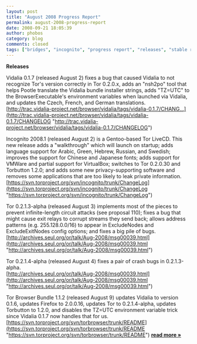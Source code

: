 ```yaml
---
layout: post
title: "August 2008 Progress Report"
permalink: august-2008-progress-report
date: 2008-09-21 18:05:39
author: phobos
category: blog
comments: closed
tags: ["bridges", "incognito", "progress report", "releases", "stable release", "tor weather", "translations", "updates"]
---
```


**Releases**

Vidalia 0.1.7 (released August 2) fixes a bug that caused Vidalia to not recognize Tor's version correctly in Tor 0.2.0.x, adds an "nsh2po" tool that helps Pootle translate the Vidalia bundle installer strings, adds "TZ=UTC" to the BrowserExecutable's environment variables when launched via Vidalia, and updates the Czech, French, and German translations.  
 [http://trac.vidalia-project.net/browser/vidalia/tags/vidalia-0.1.7/CHANG...](http://trac.vidalia-project.net/browser/vidalia/tags/vidalia-0.1.7/CHANGELOG "http://trac.vidalia-project.net/browser/vidalia/tags/vidalia-0.1.7/CHANGELOG")

Incognito 2008.1 (released August 2) is a Gentoo-based Tor LiveCD. This new release adds a "walkthrough" which will launch on startup; adds language support for Arabic, Green, Hebrew, Russian, and Swedish; improves the support for Chinese and Japanese fonts; adds support for VMWare and partial support for VirtualBox; switches to Tor 0.2.0.30 and Torbutton 1.2.0; and adds some new privacy-supporting software and removes some applications that are too likely to leak private information.  
 [https://svn.torproject.org/svn/incognito/trunk/ChangeLog](https://svn.torproject.org/svn/incognito/trunk/ChangeLog "https://svn.torproject.org/svn/incognito/trunk/ChangeLog")

Tor 0.2.1.3-alpha (released August 3) implements most of the pieces to prevent infinite-length circuit attacks (see proposal 110); fixes a bug that might cause exit relays to corrupt streams they send back; allows address patterns (e.g. 255.128.0.0/16) to appear in ExcludeNodes and ExcludeExitNodes config options; and fixes a big pile of bugs.  
 [http://archives.seul.org/or/talk/Aug-2008/msg00039.html](http://archives.seul.org/or/talk/Aug-2008/msg00039.html "http://archives.seul.org/or/talk/Aug-2008/msg00039.html")

Tor 0.2.1.4-alpha (released August 4) fixes a pair of crash bugs in 0.2.1.3-alpha.  
 [http://archives.seul.org/or/talk/Aug-2008/msg00039.html](http://archives.seul.org/or/talk/Aug-2008/msg00039.html "http://archives.seul.org/or/talk/Aug-2008/msg00039.html")

Tor Browser Bundle 1.1.2 (released August 9) updates Vidalia to version 0.1.6, updates Firefox to 2.0.0.16, updates Tor to 0.2.1.4-alpha, updates Torbutton to 1.2.0, and disables the TZ=UTC environment variable trick since Vidalia 0.1.7 now handles that for us.  
 [https://svn.torproject.org/svn/torbrowser/trunk/README](https://svn.torproject.org/svn/torbrowser/trunk/README "https://svn.torproject.org/svn/torbrowser/trunk/README") [**read more »**](https://blog.torproject.org/blog/august-2008-progress-report)

